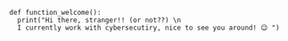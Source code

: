

```
def function_welcome():
  print("Hi there, stranger!! (or not??) \n 
  I currently work with cybersecutiry, nice to see you around! 😉 ")


```

<!--
**j4nedoe/j4nedoe** is a ✨ _special_ ✨ repository because its `README.md` (this file) appears on your GitHub profile.

Here are some ideas to get you started:

# Titulo

- 🔭 I’m currently working on ...
- 🌱 I’m currently learning ...
- 👯 I’m looking to collaborate on ...
- 🤔 I’m looking for help with ...
- 💬 Ask me about ...
- 📫 How to reach me: ...
- 😄 Pronouns: ...
- ⚡ Fun fact: ...
-->

